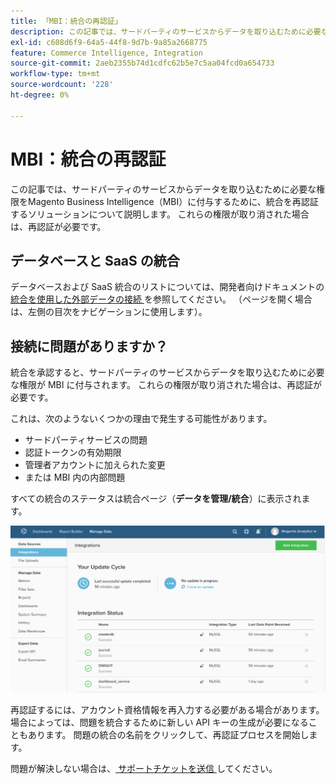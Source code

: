 ```yaml
---
title: 「MBI：統合の再認証」
description: この記事では、サードパーティのサービスからデータを取り込むために必要な権限をMagento Business Intelligence（MBI）に付与するために、統合を再認証するソリューションについて説明します。 これらの権限が取り消された場合は、再認証が必要です。
exl-id: c608d6f9-64a5-44f8-9d7b-9a85a2668775
feature: Commerce Intelligence, Integration
source-git-commit: 2aeb2355b74d1cdfc62b5e7c5aa04fcd0a654733
workflow-type: tm+mt
source-wordcount: '228'
ht-degree: 0%

---
```


# MBI：統合の再認証

この記事では、サードパーティのサービスからデータを取り込むために必要な権限をMagento Business Intelligence（MBI）に付与するために、統合を再認証するソリューションについて説明します。 これらの権限が取り消された場合は、再認証が必要です。

## データベースと SaaS の統合

データベースおよび SaaS 統合のリストについては、開発者向けドキュメントの [ 統合を使用した外部データの接続 ](https://experienceleague.adobe.com/ja/docs/commerce-business-intelligence/mbi/analyze/saas/integrations) を参照してください。 （ページを開く場合は、左側の目次をナビゲーションに使用します）。

## 接続に問題がありますか？

統合を承認すると、サードパーティのサービスからデータを取り込むために必要な権限が MBI に付与されます。 これらの権限が取り消された場合は、再認証が必要です。

これは、次のようないくつかの理由で発生する可能性があります。

* サードパーティサービスの問題
* 認証トークンの有効期限
* 管理者アカウントに加えられた変更
* または MBI 内の内部問題

すべての統合のステータスは統合ページ（**データを管理/統合**）に表示されます。

![Integrations_page.png](assets/Integrations_page.png)

再認証するには、アカウント資格情報を再入力する必要がある場合があります。 場合によっては、問題を統合するために新しい API キーの生成が必要になることもあります。 問題の統合の名前をクリックして、再認証プロセスを開始します。

問題が解決しない場合は、[ サポートチケットを送信 ](/help/help-center-guide/help-center/magento-help-center-user-guide.md#submit-ticket) してください。
